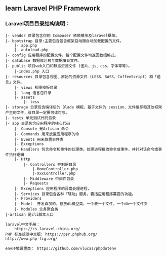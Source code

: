 ## learn Laravel PHP Framework
### Laravel项目目录结构说明：
	|- vendor 目录包含你的 Composer 依赖模块及laravel框架。
	|- bootstrap 目录:主要包含包含框架启动跟自动加载配置的文件。
		|- app.php
		|- autoload.php
	|- config 应用程序的配置文件，每个配置文件均返回数组格式。
	|- database 数据库迁移与数据填充文件。
	|- public 项目web入口和静态资源文件 (图片、js、css，字体等等)。
	    |-index.php 入口
	|- resources 目录包含视图、原始的资源文件 (LESS、SASS、CoffeeScript) 和「语言」文件。
		|- views 视图模板目录
		|- lang 语言包目录
		|- assets
			|- less
	|- storage 目录包含编译后的 Blade 模板、基于文件的 session、文件缓存和其他框架产生的文件，该目录一定要可读可写。
	|- tests 单元测试代码目录
	|- app 目录包含应用程序的核心代码
		|- Console 是Artisan 命令
		|- Commands 用来放置应用程序的命
		|- Events 用来放置事件类
		|- Exceptions
		|- Handlers 包含命令和事件的处理类。处理进程接收命令或事件，并针对该命令或事件执行逻辑
		|- Http
			|- Controllers 控制器目录
			    |-HomeController.php
			    |-XxxController.php
			|- Middleware 中间件目录
			|- Requests
		|- Exceptions 应用程序的异常处理进程，
		|- Services 目录包含各种「辅助」服务，囊括应用程序需要的功能。
		|- Providers 
		|- Model  开发自加的，存放db模型类，一个表一个文件，一个db一个文件夹
		|- Modules 业务聚合类
    |-artisan 是cli脚本入口

```
laravel中文手册：
    https://cs.laravel-china.org/
PHP 标准规范中文版: https://psr.phphub.org/
http://www.php-fig.org/

env环境设置类： https://github.com/vlucas/phpdotenv

```